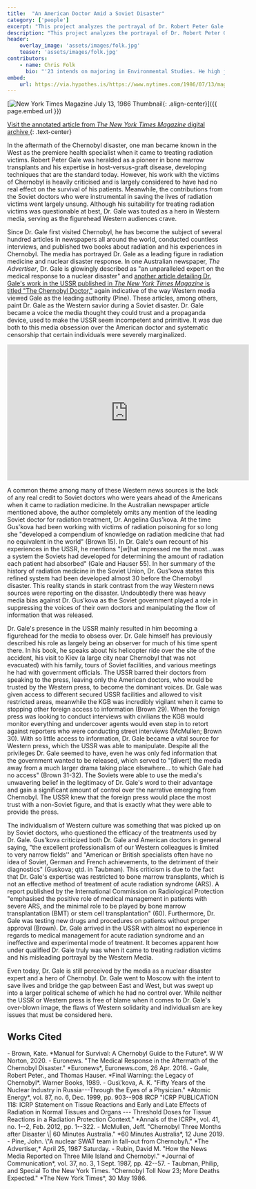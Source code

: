 ```yaml
---
title:  "An American Doctor Amid a Soviet Disaster"
category: ['people']
excerpt: "This project analyzes the portrayal of Dr. Robert Peter Gale in Western media."
description: "This project analyzes the portrayal of Dr. Robert Peter Gale in Western media. Dr. Gale was personally invited by Gorbachev to the USSR to assist with treating those with the worst cases of radiation poisoning. However when looking closely at what Dr. Gale was doing in the USSR, one must wonder about his political motivations for his work and question the efficacy of his treatments."
header: 
    overlay_image: 'assets/images/folk.jpg'
    teaser: 'assets/images/folk.jpg'
contributors:
    - name: Chris Folk
      bio: "'23 intends on majoring in Environmental Studies. He high jumps for the track team and enjoys photography."
embed:
    url: https://via.hypothes.is/https://www.nytimes.com/1986/07/13/magazine/the-chernobyl-doctor.html
---
```


[![New York Times Magazine July 13, 1986 Thumbnail](../../assets/images/nyt-magazine.png){: .align-center}]({{ page.embed.url }})


<a href="{{ page.embed.url }}" target="_blank">Visit the annotated article from <em>The New York Times Magazine</em> digital archive <i class="fas fa-external-link-alt"></i></a>
{: .text-center}

<!-- hypothesis embed on new york times article

nytimes.com/1986/07/13/magazine/the-chernobyl-doctor.html 

https://via.hypothes.is/https://www.nytimes.com/1986/07/13/magazine/the-chernobyl-doctor.html#annotations:8rtcnIiOEeq-kP-2mwgxtw

-->

In the aftermath of the Chernobyl disaster, one man became known in the
West as the premiere health specialist when it came to treating
radiation victims. Robert Peter Gale was heralded as a pioneer in bone
marrow transplants and his expertise in host-versus-graft disease,
developing techniques that are the standard today. However, his work
with the victims of Chernobyl is heavily criticised and is largely
considered to have had no real effect on the survival of his patients.
Meanwhile, the contributions from the Soviet doctors who were
instrumental in saving the lives of radiation victims went largely
unsung. Although his suitability for treating radiation victims was
questionable at best, Dr. Gale was touted as a hero in Western media,
serving as the figurehead Western audiences crave.

Since Dr. Gale first visited Chernobyl, he has become the subject of
several hundred articles in newspapers all around the world, conducted
countless interviews, and published two books about radiation and his
experiences in Chernobyl. The media has portrayed Dr. Gale
as a leading figure in radiation medicine and nuclear disaster response.
In one Australian newspaper, *The Advertiser*, Dr. Gale is glowingly
described as "an unparalleled expert on the medical response to a
nuclear disaster" and [another article detailing Dr. Gale's work in the
USSR published in *The New York Times Magazine* is titled "The Chernobyl
Doctor,"](https://via.hypothes.is/https://www.nytimes.com/1986/07/13/magazine/the-chernobyl-doctor.html) again indicative of the way Western media viewed Gale as the leading authority (Pine). These articles, among others, paint Dr. Gale as the Western savior during a Soviet disaster. Dr. Gale became a
voice the media thought they could trust and a propaganda device, used
to make the USSR seem incompetent and primitive. It was due both to this
media obsession over the American doctor and systematic censorship that
certain individuals were severely marginalized.

<iframe width="560" height="315" src="https://www.youtube-nocookie.com/embed/YoDFNBKYY5I" frameborder="0" allow="accelerometer; autoplay; encrypted-media; gyroscope; picture-in-picture" allowfullscreen></iframe>

<br/>

A common theme among many of these Western news sources is the lack of
any real credit to Soviet doctors who were years ahead of the Americans
when it came to radiation medicine. In the Australian newspaper article
mentioned above, the author completely omits any mention of the leading
Soviet doctor for radiation treatment, Dr. Angelina Gus\'kova. At the
time Gus\'kova had been working with victims of radiation poisoning for
so long she "developed a compendium of knowledge on radiation medicine
that had no equivalent in the world" (Brown 15). In Dr. Gale's own
recount of his experiences in the USSR, he mentions "\[w\]hat impressed
me the most\...was a system the Soviets had developed for determining
the amount of radiation each patient had absorbed" (Gale and Hauser 55).
In her summary of the history of radiation medicine in the Soviet Union,
Dr. Gus\'kova states this refined system had been developed almost 30
before the Chernobyl disaster. This reality stands in stark contrast
from the way Western news sources were reporting on the disaster.
Undoubtedly there was heavy media bias against Dr. Gus\'kova as the
Soviet government played a role in suppressing the voices of their own
doctors and manipulating the flow of information that was released.

Dr. Gale's presence in the USSR mainly resulted in him becoming a
figurehead for the media to obsess over. Dr. Gale himself has previously
described his role as largely being an observer for much of his time
spent there. In his book, he speaks about his helicopter ride over the
site of the accident, his visit to Kiev (a large city near Chernobyl
that was not evacuated) with his family, tours of Soviet facilities, and
various meetings he had with government officials. The USSR barred their
doctors from speaking to the press, leaving only the American doctors,
who would be trusted by the Western press, to become the dominant
voices. Dr. Gale was given access to different secured USSR facilities
and allowed to visit restricted areas, meanwhile the KGB was incredibly
vigilant when it came to stopping other foreign access to information
(Brown 29). When the foreign press was looking to conduct interviews
with civilians the KGB would monitor everything and undercover agents
would even step in to retort against reporters who were conducting
street interviews (McMullen; Brown 30). With so little access to
information, Dr. Gale became a vital source for Western press, which the
USSR was able to manipulate. Despite all the privileges Dr. Gale seemed
to have, even he was only fed information that the government wanted to
be released, which served to "\[divert\] the media away from a much
larger drama taking place elsewhere\... to which Gale had no access"
(Brown 31-32). The Soviets were able to use the media's unwavering
belief in the legitimacy of Dr. Gale's word to their advantage and gain
a significant amount of control over the narrative emerging from
Chernobyl. The USSR knew that the foreign press would place the most
trust with a non-Soviet figure, and that is exactly what they were able
to provide the press.

The individualism of Western culture was something that was picked up on
by Soviet doctors, who questioned the efficacy of the treatments used by
Dr. Gale. Gus\'kova criticized both Dr. Gale and American doctors in
general saying, "the excellent professionalism of our Western colleagues
is limited to very narrow fields\'\' and "American or British
specialists often have no idea of Soviet, German and French
achievements, to the detriment of their diagnostics" (Guskova; qtd. in
Taubman). This criticism is due to the fact that Dr. Gale's expertise
was restricted to bone marrow transplants, which is not an effective
method of treatment of acute radiation syndrome (ARS). A report
published by the International Commission on Radiological Protection
"emphasised the positive role of medical management in patients with
severe ARS, and the minimal role to be played by bone marrow
transplantation (BMT) or stem cell transplantation" (60). Furthermore,
Dr. Gale was testing new drugs and procedures on patients without proper
approval (Brown). Dr. Gale arrived in the USSR with almost no experience
in regards to medical management for acute radiation syndrome and an
ineffective and experimental mode of treatment. It becomes apparent how
under qualified Dr. Gale truly was when it came to treating radiation
victims and his misleading portrayal by the Western Media.

Even today, Dr. Gale is still perceived by the media as a nuclear
disaster expert and a hero of Chernobyl. Dr. Gale went to Moscow with
the intent to save lives and bridge the gap between East and West, but
was swept up into a larger political scheme of which he had no control
over. While neither the USSR or Western press is free of blame when it
comes to Dr. Gale's over-blown image, the flaws of Western solidarity
and individualism are key issues that must be considered here.

## Works Cited

<div markdown="1" class="footnotes">
- Brown, Kate. *Manual for Survival: A Chernobyl Guide to the Future*. W W Norton, 2020.
- Euronews. "The Medical Response in the Aftermath of the Chernobyl Disaster." *Euronews*, Euronews.com, 26 Apr. 2016.
- Gale, Robert Peter., and Thomas Hauser. *Final Warning: the Legacy of Chernobyl*. Warner Books, 1989.
- Gus\'kova, A. K. "Fifty Years of the Nuclear Industry in Russia---Through the Eyes of a Physician." *Atomic Energy*, vol. 87, no. 6, Dec. 1999, pp. 903--908 IRCP "ICRP PUBLICATION 118: ICRP Statement on Tissue Reactions and Early and Late Effects of Radiation in Normal Tissues and Organs --- Threshold Doses for Tissue Reactions in a Radiation Protection Context." *Annals of the ICRP*, vol. 41, no. 1--2, Feb. 2012, pp. 1--322.
- McMullen, Jeff. "Chernobyl Three Months after Disaster \| 60 Minutes Australia." *60 Minutes Australia*, 12 June 2019.
- Pine, John. \"A nuclear SWAT team in fall-out from Chernobyl\." *The Advertiser,* April 25, 1987 Saturday.
- Rubin, David M. "How the News Media Reported on Three Mile Island and Chernobyl." *Journal of Communication*, vol. 37, no. 3, 1 Sept. 1987, pp. 42--57.
- Taubman, Philip, and Special To the New York Times. "Chernobyl Toll Now 23; More Deaths Expected." *The New York Times*, 30 May 1986.
</div>